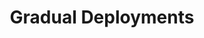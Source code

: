 ---
pcx_content_type: navigation
title: Gradual Deployments
weight: 10

external_link: /workers/configuration/versions-and-deployments/gradual-deployments/#gradual-deployments-for-durable-objects
_build:
  publishResources: false
  render: never

meta:
  description: Gradually deploy changes to Durable Objects. 
---